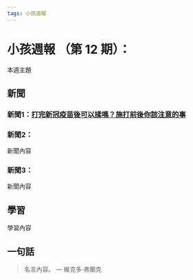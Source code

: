```yaml
---
tags: 小孩週報
---
```


# 小孩週報 （第 12 期）：

本週主題

## 新聞

### 新聞1：[打完新冠疫苗後可以揉嗎？施打前後你該注意的事](https://health.udn.com/health/story/121833/5546466?from=udn-referralnews_ch2artbottom)



### 新聞2：

新聞內容

### 新聞3：

新聞內容

## 學習

學習內容

## 一句話

> 名言內容。 ― 維克多·弗蘭克

